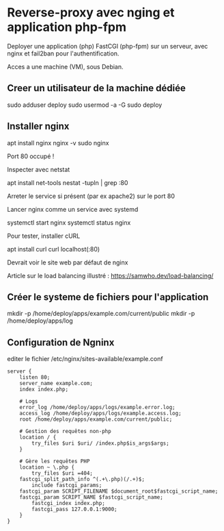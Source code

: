# Reverse-proxy avec nging et application php-fpm

Deployer une application (php) FastCGI (php-fpm) sur un serveur, avec nginx et fail2ban pour l'authentification.

Acces a une machine (VM), sous Debian.

## Creer un utilisateur de la machine dédiée

sudo adduser deploy
sudo usermod -a -G sudo deploy

## Installer nginx

apt install nginx
nginx -v
sudo nginx

Port 80 occupé !

Inspecter avec netstat

apt install net-tools
nestat -tupln | grep :80

Arreter le service si présent (par ex apache2) sur le port 80

Lancer nginx comme un service avec systemd

systemctl start nginx
systemctl status nginx

Pour tester, installer cURL

apt install curl
curl localhost(:80)

Devrait voir le site web par défaut de nginx

Article sur le load balancing illustré : https://samwho.dev/load-balancing/

## Créer le systeme de fichiers pour l'application

mkdir -p /home/deploy/apps/example.com/current/public
mkdir -p /home/deploy/apps/log

## Configuration de Ngninx

editer le fichier /etc/nginx/sites-available/example.conf

~~~
server {
    listen 80;
    server_name example.com;
    index index.php;

    # Logs
    error_log /home/deploy/apps/logs/example.error.log;
    access_log /home/deploy/apps/logs/example.access.log;
    root /home/deploy/apps/example.com/current/public;

    # Gestion des requêtes non-php
    location / {
        try_files $uri $uri/ /index.php$is_args$args;
    }

    # Gère les requêtes PHP
    location ~ \.php {
        try_files $uri =404;
	fastcgi_split_path_info ^(.+\.php)(/.+)$;
        include fastcgi_params;
	fastcgi_param SCRIPT_FILENAME $document_root$fastcgi_script_name;
	fastcgi_param SCRIPT_NAME $fastcgi_script_name;
        fastcgi_index index.php;
        fastcgi_pass 127.0.0.1:9000;
    }
}
~~~
